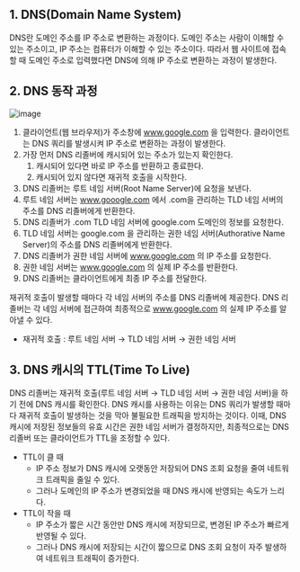 ## 1. DNS(Domain Name System)

DNS란 도메인 주소를 IP 주소로 변환하는 과정이다. 도메인 주소는 사람이 이해할 수 있는 주소이고, IP 주소는 컴퓨터가 이해할 수 있는 주소이다. 따라서 웹 사이트에 접속할 때 도메인 주소로 입력했다면 DNS에 의해 IP 주소로 변환하는 과정이 발생한다.

## 2. DNS 동작 과정

![image](https://github.com/user-attachments/assets/cca2d0b8-454a-4543-8527-e6b771e4ae84)

1. 클라이언트(웹 브라우저)가 주소창에 www.google.com 을 입력한다. 클라이언트는 DNS 쿼리를 발생시켜 IP 주소로 변환하는 과정이 발생한다.
2. 가장 먼저 DNS 리졸버에 캐시되어 있는 주소가 있는지 확인한다. 
    1. 캐시되어 있다면 바로 IP 주소를 반환하고 종료한다.
    2. 캐시되어 있지 않다면 재귀적 호출을 시작한다.
3. DNS 리졸버는 루트 네임 서버(Root Name Server)에 요청을 보낸다.
4. 루트 네임 서버는 www.gooogle.com 에서 .com을 관리하는 TLD 네임 서버의 주소를 DNS 리졸버에게 반환한다.
5. DNS 리졸버가 .com TLD 네임 서버에 google.com 도메인의 정보를 요청한다.
6. TLD 네임 서버는 google.com 을 관리하는 권한 네임 서버(Authorative Name Server)의 주소를 DNS 리졸버에게 반환한다.
7. DNS 리졸버가 권한 네임 서버에 www.google.com 의  IP 주소를 요청한다.
8. 권한 네임 서버는 www.google.com 의 실제 IP 주소를 반환한다.
9. DNS 리졸버는 클라이언트에게 최종 IP 주소를 전달한다.

재귀적 호출이 발생할 때마다 각 네임 서버의 주소를 DNS 리졸버에 제공한다. DNS 리졸버는 각 네임 서버에 접근하여 최종적으로 www.google.com 의 실제 IP 주소를 알아낼 수 있다.

- 재귀적 호출 : 루트 네임 서버 → TLD 네임 서버 → 권한 네임 서버

## 3. DNS 캐시의 TTL(Time To Live)

DNS 리졸버는 재귀적 호출(루트 네임 서버 → TLD 네임 서버 → 권한 네임 서버)을 하기 전에 DNS 캐시를 확인한다. DNS 캐시를 사용하는 이유는 DNS 쿼리가 발생할 때마다 재귀적 호출이 발생하는 것을 막아 불필요한 트래픽을 방지하는 것이다.  이때, DNS 캐시에 저장된 정보들의 유효 시간은 권한 네임 서버가 결정하지만, 최종적으로는 DNS 리졸버 또는 클라이언트가 TTL을 조정할 수 있다.

- TTL이 클 때
    - IP 주소 정보가 DNS 캐시에 오랫동안 저장되어 DNS 조회 요청을 줄여 네트워크 트래픽을 줄일 수 있다.
    - 그러나 도메인의 IP 주소가 변경되었을 때 DNS 캐시에 반영되는 속도가 느리다.
- TTL이 작을 때
    - IP 주소가 짧은 시간 동안만 DNS 캐시에 저장되므로, 변경된 IP 주소가 빠르게 반영될 수 있다.
    - 그러나 DNS 캐시에 저장되는 시간이 짧으므로 DNS 조회 요청이 자주 발생하여 네트워크 트래픽이 증가한다.
